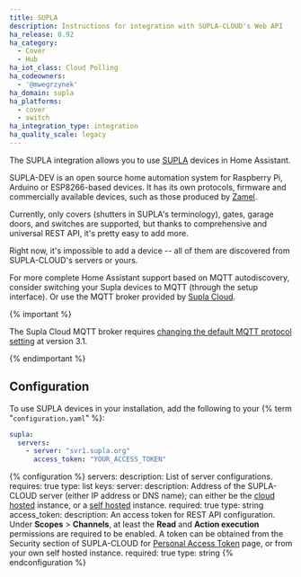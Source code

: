 ```yaml
---
title: SUPLA
description: Instructions for integration with SUPLA-CLOUD's Web API
ha_release: 0.92
ha_category:
  - Cover
  - Hub
ha_iot_class: Cloud Polling
ha_codeowners:
  - '@mwegrzynek'
ha_domain: supla
ha_platforms:
  - cover
  - switch
ha_integration_type: integration
ha_quality_scale: legacy
---
```


The SUPLA integration allows you to use [SUPLA](https://supla.org/) devices in Home Assistant.

SUPLA-DEV is an open source home automation system for Raspberry Pi, Arduino or ESP8266-based devices. It has its own protocols, firmware and commercially available devices, such as those produced by [Zamel](https://supla.zamel.com/en/).

Currently, only covers (shutters in SUPLA's terminology), gates, garage doors, and switches are supported, but thanks to comprehensive and universal REST API, it's pretty easy to add more.

Right now, it's impossible to add a device -- all of them are discovered from SUPLA-CLOUD's servers or yours.

For more complete Home Assistant support based on MQTT autodiscovery, consider switching your Supla devices to MQTT (through the setup interface). Or use the MQTT broker provided by [Supla Cloud](https://cloud.supla.org/integrations/mqtt-broker).

{% important %}

The Supla Cloud MQTT broker requires [changing the default MQTT protocol setting](https://www.home-assistant.io/integrations/mqtt/#broker-configuration) at version 3.1.

{% endimportant %}

## Configuration

To use SUPLA devices in your installation, add the following to your {% term "`configuration.yaml`" %}:

```yaml
supla:
  servers:
    - server: "svr1.supla.org"
      access_token: "YOUR_ACCESS_TOKEN"
```

{% configuration %}
servers:
  description: List of server configurations.
  requires: true
  type: list
  keys:
    server:
      description: Address of the SUPLA-CLOUD server (either IP address or DNS name); can either be the [cloud hosted](https://cloud.supla.org) instance, or a [self hosted](https://github.com/SUPLA/supla-cloud) instance.
      required: true
      type: string
    access_token:
      description: An access token for REST API configuration. Under **Scopes** > **Channels**, at least the **Read** and **Action execution** permissions are required to be enabled. A token can be obtained from the Security section of SUPLA-CLOUD for [Personal Access Token](https://cloud.supla.org/security/personal-access-tokens) page, or from your own self hosted instance.
      required: true
      type: string
{% endconfiguration %}
